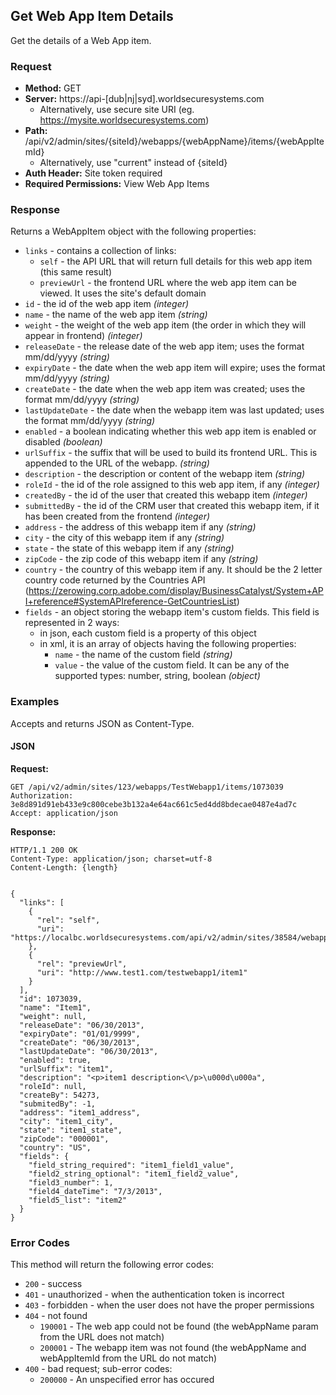 ## Get Web App Item Details

Get the details of a Web App item.

### Request

* **Method:** GET
* **Server:** https://api-[dub|nj|syd].worldsecuresystems.com
  * Alternatively, use secure site URI (eg. https://mysite.worldsecuresystems.com)
* **Path:** /api/v2/admin/sites/{siteId}/webapps/{webAppName}/items/{webAppItemId}
  * Alternatively, use "current" instead of {siteId}
* **Auth Header:** Site token required
* **Required Permissions:** View Web App Items

### Response

Returns a WebAppItem object with the following properties:

* `links` - contains a collection of links:
	* `self` - the API URL that will return full details for this web app item (this same result)
	* `previewUrl` - the frontend URL where the web app item can be viewed. It uses the site's default domain
* `id` - the id of the web app item *(integer)*
* `name` - the name of the web app item *(string)*
* `weight` - the weight of the web app item (the order in which they will appear in frontend) *(integer)*
* `releaseDate` - the release date of the web app item; uses the format mm/dd/yyyy *(string)*
* `expiryDate` - the date when the web app item will expire; uses the format mm/dd/yyyy *(string)*
* `createDate` - the date when the web app item was created; uses the format mm/dd/yyyy *(string)*
* `lastUpdateDate` - the date when the webapp item was last updated; uses the format mm/dd/yyyy *(string)*
* `enabled` - a boolean indicating whether this web app item is enabled or disabled *(boolean)*
* `urlSuffix` - the suffix that will be used to build its frontend URL. This is appended to the URL of the webapp. *(string)*
* `description` - the description or content of the webapp item *(string)*
* `roleId` - the id of the role assigned to this web app item, if any *(integer)*
* `createdBy` - the id of the user that created this webapp item *(integer)*
* `submittedBy` - the id of the CRM user that created this webapp item, if it has been created from the frontend *(integer)*
* `address` - the address of this webapp item if any *(string)*
* `city` - the city of this webapp item if any *(string)*
* `state` - the state of this webapp item if any *(string)*
* `zipCode` - the zip code of this webapp item if any *(string)*
* `country` - the country of this webapp item if any. It should be the 2 letter country code returned by the Countries API (https://zerowing.corp.adobe.com/display/BusinessCatalyst/System+API+reference#SystemAPIreference-GetCountriesList)
* `fields` - an object storing the webapp item's custom fields. This field is represented in 2 ways:
	* in json, each custom field is a property of this object
	* in xml, it is an array of objects having the following properties:
		* `name` - the name of the custom field *(string)*
		* `value` - the value of the custom field. It can be any of the supported types: number, string, boolean *(object)*


### Examples

Accepts and returns JSON as Content-Type.

#### JSON

**Request:**
~~~
GET /api/v2/admin/sites/123/webapps/TestWebapp1/items/1073039
Authorization: 3e8d891d91eb433e9c800cebe3b132a4e64ac661c5ed4dd8bdecae0487e4ad7c
Accept: application/json
~~~

**Response:**

~~~
HTTP/1.1 200 OK
Content-Type: application/json; charset=utf-8
Content-Length: {length}
 
 
{
  "links": [
    {
      "rel": "self",
      "uri": "https://localbc.worldsecuresystems.com/api/v2/admin/sites/38584/webapps/TestWebapp1/items/1073039"
    },
    {
      "rel": "previewUrl",
      "uri": "http://www.test1.com/testwebapp1/item1"
    }
  ],
  "id": 1073039,
  "name": "Item1",
  "weight": null,
  "releaseDate": "06/30/2013",
  "expiryDate": "01/01/9999",
  "createDate": "06/30/2013",
  "lastUpdateDate": "06/30/2013",
  "enabled": true,
  "urlSuffix": "item1",
  "description": "<p>item1 description<\/p>\u000d\u000a",
  "roleId": null,
  "createBy": 54273,
  "submitedBy": -1,
  "address": "item1_address",
  "city": "item1_city",
  "state": "item1_state",
  "zipCode": "000001",
  "country": "US",
  "fields": {
    "field_string_required": "item1_field1_value",
    "field2_string_optional": "item1_field2_value",
    "field3_number": 1,
    "field4_dateTime": "7/3/2013",
    "field5_list": "item2"
  }
}
~~~

### Error Codes

This method will return the following error codes:

* `200` - success
* `401` - unauthorized - when the authentication token is incorrect
* `403` - forbidden - when the user does not have the proper permissions
* `404` - not found
	* `190001` - The web app could not be found (the webAppName param from the URL does not match)
	* `200001` - The webapp item was not found (the webAppName and webAppItemId from the URL do not match)
* `400` - bad request; sub-error codes:
	* `200000` - An unspecified error has occured
